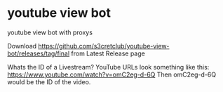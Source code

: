 # youtube view bot
youtube view bot with proxys

Download https://github.com/s3cretclub/youtube-view-bot/releases/tag/final from Latest Release page

Whats the ID of a Livestream?
YouTube URLs look something like this: https://www.youtube.com/watch?v=omC2eg-d-6Q
Then omC2eg-d-6Q would be the ID of the video. 
